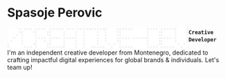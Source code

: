 # Spasoje Perovic

<img align="left" alt="Slash" width="32px" style="padding-right:0.2px;" src="./letters/SLASH.png"/>

<img align="left" alt="C" width="32px" style="padding-right:0.2px;" src="./letters/C.png"/>

<img align="left" alt="R" width="32px" style="padding-right:0.2px;" src="./letters/R.png"/>

<img align="left" alt="E" width="32px" style="padding-right:0.2px;" src="./letters/E.png"/>

<img align="left" alt="A" width="32px" style="padding-right:0.2px;" src="./letters/A.png"/>

<img align="left" alt="T" width="32px" style="padding-right:0.2px;" src="./letters/T.png"/>

<img align="left" alt="I" width="32px" style="padding-right:0.2px;" src="./letters/I.png"/>

<img align="left" alt="V" width="32px" style="padding-right:0.2px;" src="./letters/V.png"/>

<img align="left" alt="E" width="32px" style="padding-right:0.2px;" src="./letters/E.png"/>

<img align="left" alt="Hyphen" width="32px" style="padding-right:0.2px;" src="./letters/HYPHEN.png"/>

<img align="left" alt="D" width="32px" style="padding-right:0.2px;" src="./letters/D.png"/>

<img align="left" alt="E" width="32px" style="padding-right:0.2px;" src="./letters/E.png"/>

<img align="left" alt="V" width="32px" style="padding-right:0.2px;" src="./letters/V.png"/>


**`Creative Developer`**

I'm an independent creative developer from Montenegro, dedicated to crafting impactful digital experiences for global brands & individuals. Let's team up!

